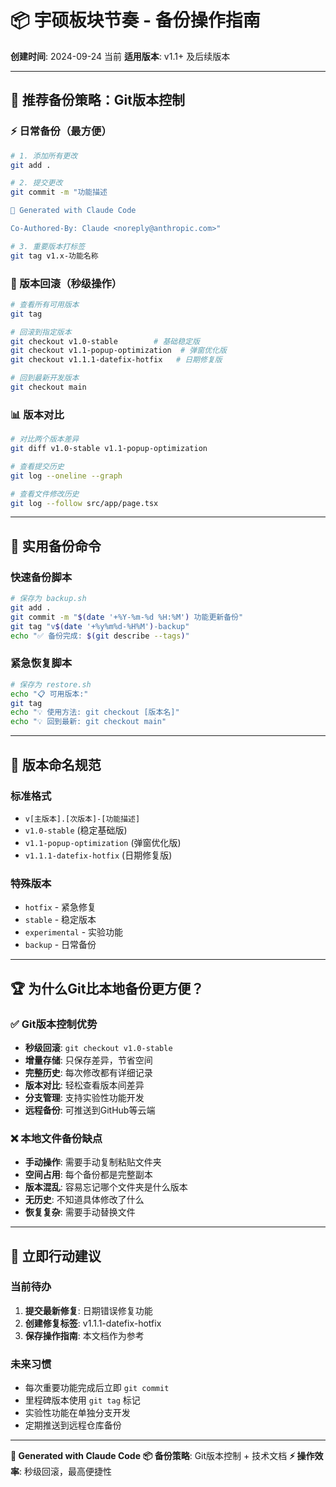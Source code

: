 # 📦 宇硕板块节奏 - 备份操作指南

**创建时间**: 2024-09-24 当前
**适用版本**: v1.1+ 及后续版本

---

## 🎯 推荐备份策略：Git版本控制

### ⚡ 日常备份（最方便）
```bash
# 1. 添加所有更改
git add .

# 2. 提交更改
git commit -m "功能描述

🤖 Generated with Claude Code

Co-Authored-By: Claude <noreply@anthropic.com>"

# 3. 重要版本打标签
git tag v1.x-功能名称
```

### 🔄 版本回滚（秒级操作）
```bash
# 查看所有可用版本
git tag

# 回滚到指定版本
git checkout v1.0-stable        # 基础稳定版
git checkout v1.1-popup-optimization  # 弹窗优化版
git checkout v1.1.1-datefix-hotfix   # 日期修复版

# 回到最新开发版本
git checkout main
```

### 📊 版本对比
```bash
# 对比两个版本差异
git diff v1.0-stable v1.1-popup-optimization

# 查看提交历史
git log --oneline --graph

# 查看文件修改历史
git log --follow src/app/page.tsx
```

---

## 🔧 实用备份命令

### 快速备份脚本
```bash
# 保存为 backup.sh
git add .
git commit -m "$(date '+%Y-%m-%d %H:%M') 功能更新备份"
git tag "v$(date '+%y%m%d-%H%M')-backup"
echo "✅ 备份完成: $(git describe --tags)"
```

### 紧急恢复脚本
```bash
# 保存为 restore.sh
echo "📋 可用版本:"
git tag
echo "💡 使用方法: git checkout [版本名]"
echo "💡 回到最新: git checkout main"
```

---

## 🎨 版本命名规范

### 标准格式
- `v[主版本].[次版本]-[功能描述]`
- `v1.0-stable` (稳定基础版)
- `v1.1-popup-optimization` (弹窗优化版)
- `v1.1.1-datefix-hotfix` (日期修复版)

### 特殊版本
- `hotfix` - 紧急修复
- `stable` - 稳定版本
- `experimental` - 实验功能
- `backup` - 日常备份

---

## 🏆 为什么Git比本地备份更方便？

### ✅ Git版本控制优势
- **秒级回滚**: `git checkout v1.0-stable`
- **增量存储**: 只保存差异，节省空间
- **完整历史**: 每次修改都有详细记录
- **版本对比**: 轻松查看版本间差异
- **分支管理**: 支持实验性功能开发
- **远程备份**: 可推送到GitHub等云端

### ❌ 本地文件备份缺点
- **手动操作**: 需要手动复制粘贴文件夹
- **空间占用**: 每个备份都是完整副本
- **版本混乱**: 容易忘记哪个文件夹是什么版本
- **无历史**: 不知道具体修改了什么
- **恢复复杂**: 需要手动替换文件

---

## 🚀 立即行动建议

### 当前待办
1. **提交最新修复**: 日期错误修复功能
2. **创建修复标签**: v1.1.1-datefix-hotfix
3. **保存操作指南**: 本文档作为参考

### 未来习惯
- 每次重要功能完成后立即 `git commit`
- 里程碑版本使用 `git tag` 标记
- 实验性功能在单独分支开发
- 定期推送到远程仓库备份

---

**🤖 Generated with Claude Code**
**📦 备份策略**: Git版本控制 + 技术文档
**⚡ 操作效率**: 秒级回滚，最高便捷性